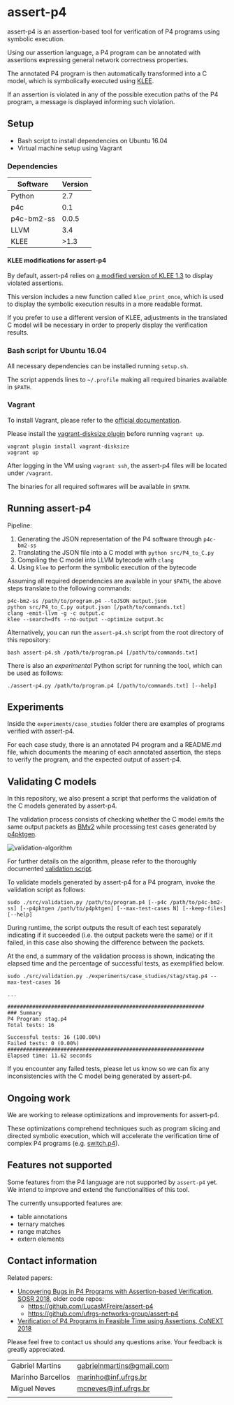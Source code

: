 # assert-p4

assert-p4 is an assertion-based tool for verification of P4 programs using symbolic execution.

Using our assertion language, a P4 program can be annotated with assertions expressing general network correctness properties.

The annotated P4 program is then automatically transformed into a C model, which is symbolically executed using [KLEE](http://klee.github.io/).

If an assertion is violated in any of the possible execution paths of the P4 program, a message is displayed informing such violation.

## Setup

* Bash script to install dependencies on Ubuntu 16.04
* Virtual machine setup using Vagrant

### Dependencies

| Software      | Version   |
| ------------- | --------- |
| Python        | 2.7       |
| p4c           | 0.1       |
| p4c-bm2-ss    | 0.0.5     |
| LLVM          | 3.4       |
| KLEE          | >1.3      |

#### KLEE modifications for assert-p4

By default, assert-p4 relies on [a modified version of KLEE 1.3](https://github.com/gnmartins/klee/tree/1.3.x) to display violated assertions. 

This version includes a new function called `klee_print_once`, which is used to display the symbolic execution results in a more readable format.

If you prefer to use a different version of KLEE, adjustments in the translated C model will be necessary in order to properly display the verification results.

### Bash script for Ubuntu 16.04

All necessary dependencies can be installed running `setup.sh`.

The script appends lines to `~/.profile` making all required binaries available in `$PATH`.

### Vagrant

To install Vagrant, please refer to the [official documentation](https://www.vagrantup.com/docs/installation/).

Please install the [vagrant-disksize plugin](https://github.com/sprotheroe/vagrant-disksize) before running `vagrant up`.
```
vagrant plugin install vagrant-disksize
vagrant up
```
After logging in the VM using `vagrant ssh`, the assert-p4 files will be located under `/vagrant`.

The binaries for all required softwares will be available in `$PATH`.

## Running assert-p4

Pipeline:

1. Generating the JSON representation of the P4 software through `p4c-bm2-ss`
2. Translating the JSON file into a C model with `python src/P4_to_C.py`
3. Compiling the C model into LLVM bytecode with `clang`
4. Using `klee` to perform the symbolic execution of the bytecode

Assuming all required dependencies are available in your `$PATH`, the above steps translate to the following commands:
```
p4c-bm2-ss /path/to/program.p4 --toJSON output.json
python src/P4_to_C.py output.json [/path/to/commands.txt]
clang -emit-llvm -g -c output.c
klee --search=dfs --no-output --optimize output.bc
```

Alternatively, you can run the `assert-p4.sh` script from the root directory of this repository:
```
bash assert-p4.sh /path/to/program.p4 [/path/to/commands.txt]
```

There is also an _experimental_ Python script for running the tool, which can be used as follows:
```
./assert-p4.py /path/to/program.p4 [/path/to/commands.txt] [--help]
```

## Experiments

Inside the `experiments/case_studies` folder there are examples of programs verified with assert-p4.

For each case study, there is an annotated P4 program and a README.md file, which documents the meaning of each annotated assertion, the steps to verify the program, and the expected output of assert-p4.

## Validating C models

In this repository, we also present a script that performs the validation of the C models generated by assert-p4.

The validation process consists of checking whether the C model emits the same output packets as [BMv2](https://github.com/p4lang/behavioral-model) while processing test cases generated by [p4pktgen](https://github.com/p4pktgen/p4pktgen).

![validation-algorithm](/src/validation/validation-algorithm.png)

For further details on the algorithm, please refer to the thoroughly documented [validation script](/src/validation.py).

To validate models generated by assert-p4 for a P4 program, invoke the validation script as follows:
```
sudo ./src/validation.py /path/to/program.p4 [--p4c /path/to/p4c-bm2-ss] [--p4pktgen /path/to/p4pktgen] [--max-test-cases N] [--keep-files] [--help]
```

During runtime, the script outputs the result of each test separately indicating if it succeeded (i.e. the output packets were the same) or if it failed, in this case also showing the difference between the packets.

At the end, a summary of the validation process is shown, indicating the elapsed time and the percentage of successful tests, as exemplified below.
```
sudo ./src/validation.py ./experiments/case_studies/stag/stag.p4 --max-test-cases 16

...

###############################################################
### Summary
P4 Program: stag.p4
Total tests: 16

Successful tests: 16 (100.00%)
Failed tests: 0 (0.00%)
###############################################################
Elapsed time: 11.62 seconds
```

If you encounter any failed tests, please let us know so we can fix any inconsistencies with the C model being generated by assert-p4.

## Ongoing work

We are working to release optimizations and improvements for assert-p4.

These optimizations comprehend techniques such as program slicing and directed symbolic execution, which will accelerate the verification time of complex P4 programs (e.g. [switch.p4](https://github.com/p4lang/switch)).

## Features not supported

Some features from the P4 language are not supported by `assert-p4` yet. 
We intend to improve and extend the functionalities of this tool.

The currently unsupported features are:
* table annotations
* ternary matches
* range matches
* extern elements

## Contact information

Related papers:

* [Uncovering Bugs in P4 Programs with Assertion-based Verification, SOSR 2018](https://klevchen.ece.illinois.edu/pubs/assertp4-sosr18.pdf), older code repos:
	* https://github.com/LucasMFreire/assert-p4
	* https://github.com/ufrgs-networks-group/assert-p4
* [Verification of P4 Programs in Feasible Time using Assertions, CoNEXT 2018](https://marinho-barcellos.github.io/publication/2018-conext-neves/2018-conext-neves.pdf)

Please feel free to contact us should any questions arise. Your feedback is greatly appreciated.

| | |
| - | - |
| Gabriel Martins | <gabrielnmartins@gmail.com> |
| Marinho Barcellos | <marinho@inf.ufrgs.br> |
| Miguel Neves | <mcneves@inf.ufrgs.br> |
| | |
